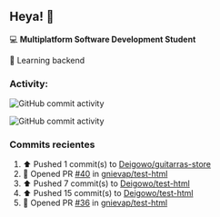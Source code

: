## Heya! 👋

💻 **Multiplatform Software Development Student**

🌱 Learning backend

### Activity:

![GitHub commit activity](https://img.shields.io/github/commit-activity/m/Deigowo/DOM-JS)

![GitHub commit activity](https://img.shields.io/github/commit-activity/y/Deigowo/ConceptosJS)

### Commits recientes
<!--RECENT_ACTIVITY:start-->
1. ⬆️ Pushed 1 commit(s) to [Deigowo/guitarras-store](https://github.com/Deigowo/guitarras-store)<br>
2. 💪 Opened PR [#40](https://github.com/gnievap/test-html/pull/40) in [gnievap/test-html](https://github.com/gnievap/test-html)<br>
3. ⬆️ Pushed 7 commit(s) to [Deigowo/test-html](https://github.com/Deigowo/test-html)<br>
4. ⬆️ Pushed 15 commit(s) to [Deigowo/test-html](https://github.com/Deigowo/test-html)<br>
5. 💪 Opened PR [#36](https://github.com/gnievap/test-html/pull/36) in [gnievap/test-html](https://github.com/gnievap/test-html)<br>
<!--RECENT_ACTIVITY:end-->

<!--
**Deigowo/Deigowo** is a ✨ _special_ ✨ repository because its `README.md` (this file) appears on your GitHub profile.

Here are some ideas to get you started:

- 🔭 I’m currently working on ...
- 🌱 I’m currently learning ...
- 👯 I’m looking to collaborate on ...
- 🤔 I’m looking for help with ...
- 💬 Ask me about ...
- 📫 How to reach me: ...
- 😄 Pronouns: ...
- ⚡ Fun fact: ...
-->
